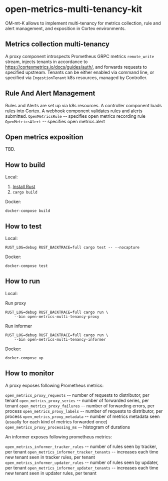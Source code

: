 open-metrics-multi-tenancy-kit
=================================

OM-mt-K allows to implement multi-tenancy for metrics collection,
rule and alert management, and exposition in Cortex environments.

Metrics collection multi-tenancy
--------------------------------
A proxy component introspects Prometheus GRPC metrics `remote_write` stream,
injects tenants in accordance to https://cortexmetrics.io/docs/guides/auth/,
and forwards requests to specified upstream. Tenants can be either enabled
via command line, or specified via `IngestionTenant` k8s resources, managed by Controller.

Rule And Alert Management
-------------------------
Rules and Alerts are set up via k8s resources.
A controller component loads rules into Cortex.
A webhook component validates rules and alerts submitted.
`OpenMetricsRule` -- specifies open metrics recording rule
`OpenMetricsAlert` -- specifies open metrics alert

Open metrics exposition
-----------------------
TBD.

How to build
-------------

Local:

1) [Install Rust](https://doc.rust-lang.org/cargo/getting-started/installation.html)
2) `cargo build`

Docker:

`docker-compose build`

How to test
-----------

Local:

```
RUST_LOG=debug RUST_BACKTRACE=full cargo test -- --nocapture
```

Docker:

`docker-compose test`

How to run
----------
Local:

Run proxy
```
RUST_LOG=debug RUST_BACKTRACE=full cargo run \
    --bin open-metrics-multi-tenancy-proxy
```

Run informer

```
RUST_LOG=debug RUST_BACKTRACE=full cargo run \
    --bin open-metrics-multi-tenancy-informer
```

Docker:

`docker-compose up`


How to monitor
--------------

A proxy exposes following Prometheus metrics:

`open_metrics_proxy_requests`           -- number of requests to distributor, per tenant
`open_metrics_proxy_series`             -- number of forwarded series, per tenant
`open_metrics_proxy_failures`           -- number of forwarding errors, per process
`open_metrics_proxy_labels`             -- number of requests to distributor, per process
`open_metrics_proxy_metadata`           -- number of metrics metadata seen (usually for each kind of metrics forwarded once)
`open_metrics_proxy_processing_ms`      -- histogram of durations

An informer exposes following prometheus metrics:

`open_metrics_informer_tracker_rules`   -- number of rules seen by tracker, per tenant
`open_metrics_informer_tracker_tenants` -- increases each time new tenant seen in tracker rules, per tenant
`open_metrics_informer_updater_rules`   -- number of rules seen by updater, per tenant
`open_metrics_informer_updater_tenants` -- increases each time new tenant seen in updater rules, per tenant
